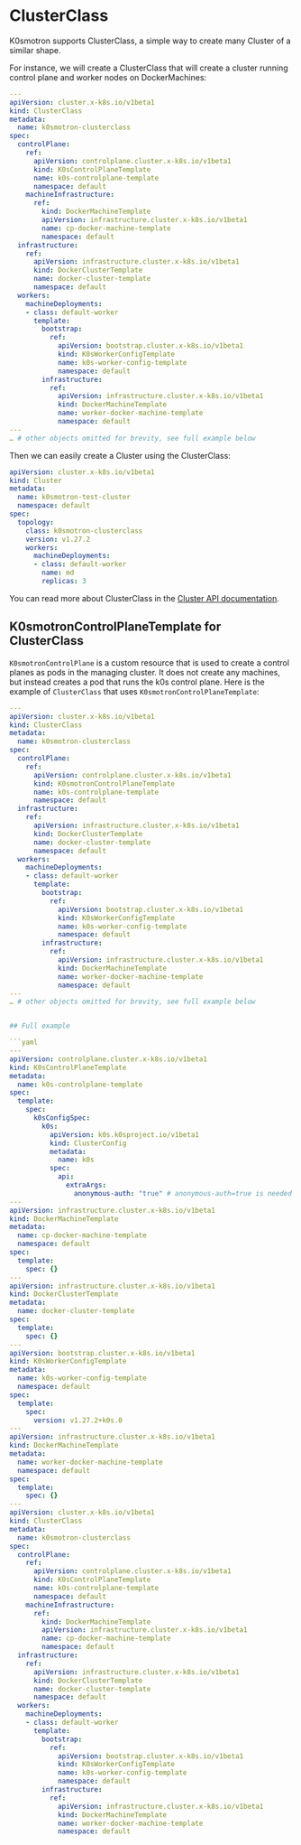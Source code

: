 # ClusterClass

K0smotron supports ClusterClass, a simple way to create many Cluster of a similar shape. 

For instance, we will create a ClusterClass that will create a cluster running control plane and worker nodes on DockerMachines:

```yaml
---
apiVersion: cluster.x-k8s.io/v1beta1
kind: ClusterClass
metadata:
  name: k0smotron-clusterclass
spec:
  controlPlane:
    ref:
      apiVersion: controlplane.cluster.x-k8s.io/v1beta1
      kind: K0sControlPlaneTemplate
      name: k0s-controlplane-template
      namespace: default
    machineInfrastructure:
      ref:
        kind: DockerMachineTemplate
        apiVersion: infrastructure.cluster.x-k8s.io/v1beta1
        name: cp-docker-machine-template
        namespace: default
  infrastructure:
    ref:
      apiVersion: infrastructure.cluster.x-k8s.io/v1beta1
      kind: DockerClusterTemplate
      name: docker-cluster-template
      namespace: default
  workers:
    machineDeployments:
    - class: default-worker
      template:
        bootstrap:
          ref:
            apiVersion: bootstrap.cluster.x-k8s.io/v1beta1
            kind: K0sWorkerConfigTemplate
            name: k0s-worker-config-template
            namespace: default
        infrastructure:
          ref:
            apiVersion: infrastructure.cluster.x-k8s.io/v1beta1
            kind: DockerMachineTemplate
            name: worker-docker-machine-template
            namespace: default
---
… # other objects omitted for brevity, see full example below
```

Then we can easily create a Cluster using the ClusterClass:

```yaml
apiVersion: cluster.x-k8s.io/v1beta1
kind: Cluster
metadata:
  name: k0smotron-test-cluster
  namespace: default
spec:
  topology:
    class: k0smotron-clusterclass
    version: v1.27.2
    workers:
      machineDeployments:
      - class: default-worker
        name: md
        replicas: 3
```

You can read more about ClusterClass in the [Cluster API documentation](https://cluster-api.sigs.k8s.io/tasks/experimental-features/cluster-class/).

## K0smotronControlPlaneTemplate for ClusterClass

`K0smotronControlPlane` is a custom resource that is used to create a control planes as pods in the managing cluster. It does not create any machines, but instead creates a pod that runs the k0s control plane.
Here is the example of `ClusterClass` that uses `K0smotronControlPlaneTemplate`:

```yaml
---
apiVersion: cluster.x-k8s.io/v1beta1
kind: ClusterClass
metadata:
  name: k0smotron-clusterclass
spec:
  controlPlane:
    ref:
      apiVersion: controlplane.cluster.x-k8s.io/v1beta1
      kind: K0smotronControlPlaneTemplate
      name: k0s-controlplane-template
      namespace: default
  infrastructure:
    ref:
      apiVersion: infrastructure.cluster.x-k8s.io/v1beta1
      kind: DockerClusterTemplate
      name: docker-cluster-template
      namespace: default
  workers:
    machineDeployments:
    - class: default-worker
      template:
        bootstrap:
          ref:
            apiVersion: bootstrap.cluster.x-k8s.io/v1beta1
            kind: K0sWorkerConfigTemplate
            name: k0s-worker-config-template
            namespace: default
        infrastructure:
          ref:
            apiVersion: infrastructure.cluster.x-k8s.io/v1beta1
            kind: DockerMachineTemplate
            name: worker-docker-machine-template
            namespace: default
---
… # other objects omitted for brevity, see full example below
```

```yaml

## Full example

```yaml
---
apiVersion: controlplane.cluster.x-k8s.io/v1beta1
kind: K0sControlPlaneTemplate
metadata:
  name: k0s-controlplane-template
spec:
  template:
    spec:
      k0sConfigSpec:
        k0s:
          apiVersion: k0s.k0sproject.io/v1beta1
          kind: ClusterConfig
          metadata:
            name: k0s
          spec:
            api:
              extraArgs:
                anonymous-auth: "true" # anonymous-auth=true is needed for k0s to allow unauthorized health-checks on /healthz 
---
apiVersion: infrastructure.cluster.x-k8s.io/v1beta1
kind: DockerMachineTemplate
metadata:
  name: cp-docker-machine-template
  namespace: default
spec:
  template:
    spec: {}
---
apiVersion: infrastructure.cluster.x-k8s.io/v1beta1
kind: DockerClusterTemplate
metadata:
  name: docker-cluster-template
spec:
  template:
    spec: {}
---
apiVersion: bootstrap.cluster.x-k8s.io/v1beta1
kind: K0sWorkerConfigTemplate
metadata:
  name: k0s-worker-config-template
  namespace: default
spec:
  template:
    spec:
      version: v1.27.2+k0s.0
---
apiVersion: infrastructure.cluster.x-k8s.io/v1beta1
kind: DockerMachineTemplate
metadata:
  name: worker-docker-machine-template
  namespace: default
spec:
  template:
    spec: {}
---
apiVersion: cluster.x-k8s.io/v1beta1
kind: ClusterClass
metadata:
  name: k0smotron-clusterclass
spec:
  controlPlane:
    ref:
      apiVersion: controlplane.cluster.x-k8s.io/v1beta1
      kind: K0sControlPlaneTemplate
      name: k0s-controlplane-template
      namespace: default
    machineInfrastructure:
      ref:
        kind: DockerMachineTemplate
        apiVersion: infrastructure.cluster.x-k8s.io/v1beta1
        name: cp-docker-machine-template
        namespace: default
  infrastructure:
    ref:
      apiVersion: infrastructure.cluster.x-k8s.io/v1beta1
      kind: DockerClusterTemplate
      name: docker-cluster-template
      namespace: default
  workers:
    machineDeployments:
    - class: default-worker
      template:
        bootstrap:
          ref:
            apiVersion: bootstrap.cluster.x-k8s.io/v1beta1
            kind: K0sWorkerConfigTemplate
            name: k0s-worker-config-template
            namespace: default
        infrastructure:
          ref:
            apiVersion: infrastructure.cluster.x-k8s.io/v1beta1
            kind: DockerMachineTemplate
            name: worker-docker-machine-template
            namespace: default
```
